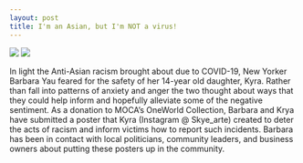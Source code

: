 ```yaml
---
layout: post
title: I'm an Asian, but I'm NOT a virus!
---
```


![](https://user-images.githubusercontent.com/47676628/82744787-d533c980-9daf-11ea-8b51-22238a395a20.jpg)
![](https://user-images.githubusercontent.com/47676628/82744781-cea55200-9daf-11ea-9f00-2deb118866cd.jpg)

In light the Anti-Asian racism brought about due to COVID-19, New Yorker Barbara Yau feared for the safety of her 14-year old daughter, Kyra.  Rather than fall into patterns of anxiety and anger the two thought about ways that they could help inform and hopefully alleviate some of the negative sentiment.  As a donation to MOCA’s OneWorld Collection, Barbara and Krya have submitted a poster that Kyra (Instagram @ Skye_arte) created to deter the acts of racism and inform victims how to report such incidents.  Barbara has been in contact with local politicians, community leaders, and business owners about putting these posters up in the community.





